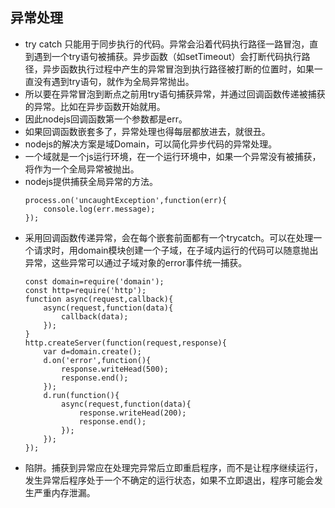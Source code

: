 异常处理
---
- try catch 只能用于同步执行的代码。异常会沿着代码执行路径一路冒泡，直到遇到一个try语句被捕获。异步函数（如setTimeout）会打断代码执行路径，异步函数执行过程中产生的异常冒泡到执行路径被打断的位置时，如果一直没有遇到try语句，就作为全局异常抛出。
- 所以要在异常冒泡到断点之前用try语句捕获异常，并通过回调函数传递被捕获的异常。比如在异步函数开始就用。
- 因此nodejs回调函数第一个参数都是err。
- 如果回调函数嵌套多了，异常处理也得每层都放进去，就很丑。
- nodejs的解决方案是域Domain，可以简化异步代码的异常处理。
- 一个域就是一个js运行环境，在一个运行环境中，如果一个异常没有被捕获，将作为一个全局异常被抛出。
- nodejs提供捕获全局异常的方法。
    ```
    process.on('uncaughtException',function(err){
        console.log(err.message);
    });
    ```
- 采用回调函数传递异常，会在每个嵌套前面都有一个trycatch。可以在处理一个请求时，用domain模块创建一个子域，在子域内运行的代码可以随意抛出异常，这些异常可以通过子域对象的error事件统一捕获。
    ```
    const domain=require('domain');
    const http=require('http');
    function async(request,callback){
        async(request,function(data){
            callback(data);
        });
    }
    http.createServer(function(request,response){
        var d=domain.create();
        d.on('error',function(){
            response.writeHead(500);
            response.end();
        });
        d.run(function(){
            async(request,function(data){
                response.writeHead(200);
                response.end();
            });
        });
    });
    ```
- 陷阱。捕获到异常应在处理完异常后立即重启程序，而不是让程序继续运行，发生异常后程序处于一个不确定的运行状态，如果不立即退出，程序可能会发生严重内存泄漏。